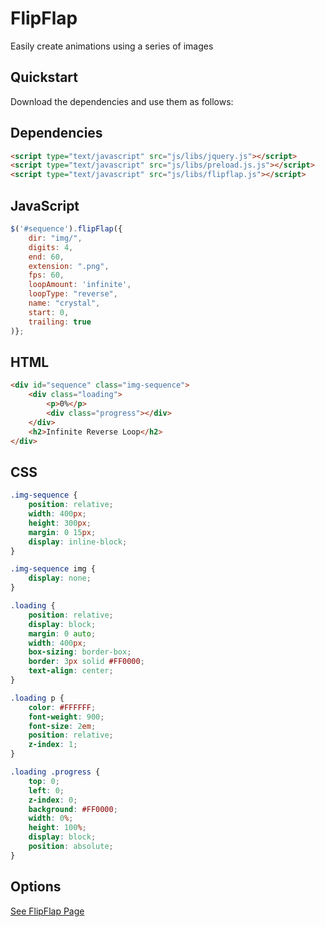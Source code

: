 FlipFlap
========

Easily create animations using a series of images

Quickstart
----------

Download the dependencies and use them as follows:

Dependencies
------------

```html
<script type="text/javascript" src="js/libs/jquery.js"></script>
<script type="text/javascript" src="js/libs/preload.js.js"></script>
<script type="text/javascript" src="js/libs/flipflap.js"></script>
```

JavaScript
----------

```javascript
$('#sequence').flipFlap({
	dir: "img/",
	digits: 4,
	end: 60,
	extension: ".png",
	fps: 60,
	loopAmount: 'infinite',
	loopType: "reverse",
	name: "crystal",
	start: 0,
	trailing: true
)};
```

HTML
----

```html
<div id="sequence" class="img-sequence">
	<div class="loading">
		<p>0%</p>
		<div class="progress"></div>
	</div>
	<h2>Infinite Reverse Loop</h2>
</div>
````

CSS
---

```css
.img-sequence {
	position: relative;
	width: 400px;
	height: 300px;
	margin: 0 15px;
	display: inline-block;
}

.img-sequence img {
	display: none;
}

.loading {
	position: relative;
	display: block;
	margin: 0 auto;
	width: 400px;
	box-sizing: border-box;
	border: 3px solid #FF0000;
	text-align: center;
}

.loading p {
	color: #FFFFFF;
	font-weight: 900;
	font-size: 2em;
	position: relative;
	z-index: 1;
}

.loading .progress {
	top: 0;
	left: 0;
	z-index: 0;
	background: #FF0000;
	width: 0%;
	height: 100%;
	display: block;
	position: absolute;
}
```

Options
-------
[See FlipFlap Page](http://caseymorrisus.github.io/FlipFlap/)


